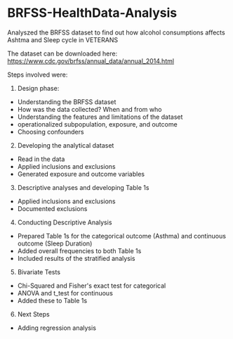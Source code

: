 # BRFSS-HealthData-Analysis
Analyszed the BRFSS dataset to find out how alcohol consumptions affects Ashtma and Sleep cycle in VETERANS

The dataset can be downloaded here: https://www.cdc.gov/brfss/annual_data/annual_2014.html

Steps involved were:

1. Design phase:
- Understanding the BRFSS dataset
- How was the data collected? When and from who
- Understanding the features and limitations of the dataset
- operationalized subpopulation, exposure, and outcome
- Choosing confounders

2. Developing the analytical dataset
- Read in the data
- Applied inclusions and exclusions
- Generated exposure and outcome variables

3. Descriptive analyses and developing Table 1s
- Applied inclusions and exclusions
- Documented exclusions 

4. Conducting Descriptive Analysis
- Prepared Table 1s for the categorical outcome (Asthma) and continuous outcome (Sleep Duration)
- Added overall frequencies to both Table 1s
- Included results of the stratified analysis

5. Bivariate Tests
- Chi-Squared and Fisher's exact test for categorical
- ANOVA and t_test for continuous
- Added these to Table 1s

6. Next Steps 
- Adding regression analysis

